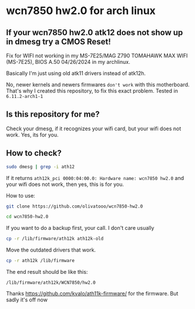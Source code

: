 # wcn7850 hw2.0 for arch linux

## If your wcn7850 hw2.0 atk12 does not show up in dmesg try a CMOS Reset!


Fix for WIFI not working in my MS-7E25/MAG Z790 TOMAHAWK MAX WIFI (MS-7E25), BIOS A.50 04/26/2024 in my archlinux.

Basically I'm just using old atk11 drivers instead of atk12h.

No, newer kernels and newers firmwares `don't work` with this motherboard. That's why I created this repository, to fix this exact problem. Tested in `6.11.2-arch1-1`

## Is this repository for me?


Check your dmesg, if it recognizes your wifi card, but your wifi does not work. Yes, its for you.

## How to check?

```sh
sudo dmesg | grep -i ath12
```

If it returns `ath12k_pci 0000:04:00.0: Hardware name: wcn7850 hw2.0` and your wifi does not work, then yes, this is for you.



How to use:

```sh 
git clone https://github.com/olivatooo/wcn7850-hw2.0
```

```sh 
cd wcn7850-hw2.0
```

If you want to do a backup first, your call. I don't care usually


```sh 
cp -r /lib/firmware/ath12k ath12k-old
```

Move the outdated drivers that work.

```sh 
cp -r ath12k /lib/firmware
```


The end result should be like this:

```
/lib/firmware/ath12k/WCN7850/hw2.0
```

Thanks https://github.com/kvalo/ath11k-firmware/ for the firmware. But sadly it's off now
